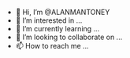 - 👋 Hi, I’m @ALANMANTONEY
- 👀 I’m interested in ...
- 🌱 I’m currently learning ...
- 💞️ I’m looking to collaborate on ...
- 📫 How to reach me ...

<!---
ALANMANTONEY/ALANMANTONEY is a ✨ special ✨ repository because its `README.md` (this file) appears on your GitHub profile.
You can click the Preview link to take a look at your changes.
--->

